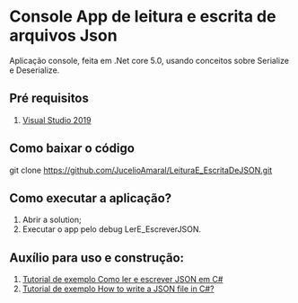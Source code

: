 # Console App de leitura e escrita de arquivos Json

Aplicação console, feita em .Net core 5.0, usando conceitos sobre Serialize e Deserialize.

## Pré requisitos

1. [Visual Studio 2019](https://visualstudio.microsoft.com/pt-br/vs/)


## Como baixar o código

git clone https://github.com/JucelioAmaral/LeituraE_EscritaDeJSON.git


## Como executar a aplicação?

1. Abrir a solution;
2. Executar o app pelo debug LerE_EscreverJSON.

## Auxílio para uso e construção:

1. [Tutorial de exemplo Como ler e escrever JSON em C#](https://ronnioliveira.wordpress.com/2016/11/05/como-ler-e-escrever-json-em-c/)
2. [Tutorial de exemplo How to write a JSON file in C#?](https://stackoverflow.com/questions/16921652/how-to-write-a-json-file-in-c)